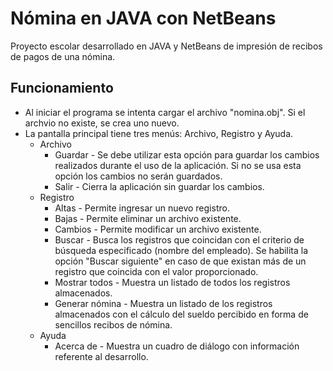 # Nómina en JAVA con NetBeans
Proyecto escolar desarrollado en JAVA y NetBeans de impresión de recibos de pagos de una nómina.

## Funcionamiento

* Al iniciar el programa se intenta cargar el archivo "nomina.obj". Si el archvio no existe, se crea uno nuevo.
* La pantalla principal tiene tres menús: Archivo, Registro y Ayuda.
  - Archivo
    - Guardar - Se debe utilizar esta opción para guardar los cambios realizados durante el uso de la aplicación. Si no se usa esta opción los cambios no serán guardados.
    - Salir - Cierra la aplicación sin guardar los cambios.
  - Registro
    - Altas - Permite ingresar un nuevo registro.
    - Bajas - Permite eliminar un archivo existente.
    - Cambios - Permite modificar un archivo existente.
    - Buscar - Busca los registros que coincidan con el criterio de búsqueda especificado (nombre del empleado). Se habilita la opción "Buscar siguiente" en caso de que existan más de un registro que coincida con el valor proporcionado.
    - Mostrar todos - Muestra un listado de todos los registros almacenados.
    - Generar nómina - Muestra un listado de los registros almacenados con el cálculo del sueldo percibido en forma de sencillos recibos de nómina.
  - Ayuda
    - Acerca de - Muestra un cuadro de diálogo con información referente al desarrollo.
